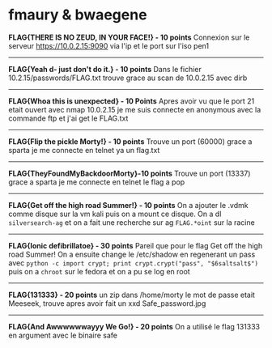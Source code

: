 # fmaury & bwaegene
**FLAG{THERE IS NO ZEUD, IN YOUR FACE!} - 10 points**
Connexion sur le serveur https://10.0.2.15:9090 via l'ip et le port sur l'iso pen1
_____________________________________________________
**FLAG{Yeah d- just don't do it.} - 10 points**
Dans le fichier 10.2.15/passwords/FLAG.txt trouve grace au scan de 10.0.2.15 avec dirb
_____________________________________________________
**FLAG{Whoa this is unexpected} - 10 Points**
Apres avoir vu que le port 21 etait ouvert avec nmap 10.0.2.15 je me suis connecte en anonymous avec la commande ftp et j'ai get le FLAG.txt
_____________________________________________________
**FLAG{Flip the pickle Morty!} - 10 points**
Trouve un port (60000) grace a sparta je me connecte en telnet ya un flag.txt
_____________________________________________________
**FLAG{TheyFoundMyBackdoorMorty}-10 points**
Trouve un port (13337) grace a sparta je me connecte en telnet le flag a pop
_____________________________________________________
**FLAG{Get off the high road Summer!} - 10 points**
On a ajouter le .vdmk comme disque sur la vm kali puis on a mount ce disque. On a dl `silversearch-ag` et on a fait une recherche sur ag `FLAG.*oint` sur la racine
_____________________________________________________
**FLAG{Ionic defibrillatoe} - 30 points**
Pareil que pour le flag Get off the high road Summer!
On a ensuite change le /etc/shadow en regenerant un pass avec `python -c import crypt; print crypt.crypt("pass", "$6saltsalt$")` puis on a `chroot` sur le fedora et on a pu se log en root
_____________________________________________________
**FLAG{131333} - 20 points**
un zip dans /home/morty le mot de passe etait Meeseek, trouve apres avoir fait un xxd Safe_password.jpg
_____________________________________________________
**FLAG{And Awwwwwwayyy We Go!} - 20 points**
On a utilisé le flag 131333 en argument avec le binaire safe
